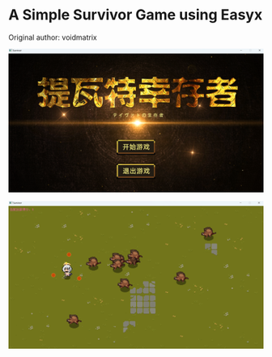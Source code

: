# A Simple Survivor Game using Easyx

Original author: voidmatrix

![image-20241109145822355](README.assets/image-20241109145822355.png)

![image-20241109145848070](README.assets/image-20241109145848070.png)

